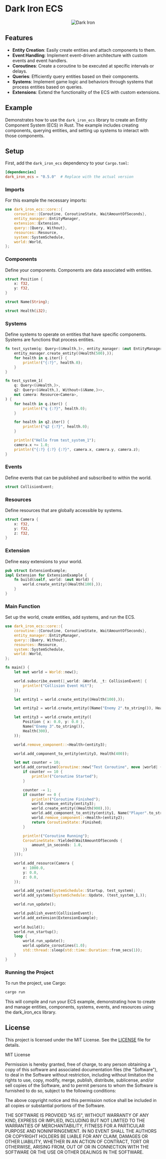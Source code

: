 # Dark Iron ECS

<p align="center">
      <img src="https://github.com/GabrielBernardoDaSilva/DarkIronEcs/blob/master/darkiron.png" alt="Dark Iron" />
</p>



## Features

- **Entity Creation**: Easily create entities and attach components to them.
- **Event Handling**: Implement event-driven architecture with custom events and event handlers.
- **Coroutines**: Create a coroutine to be executed at specific intervals or delays.
- **Queries**: Efficiently query entities based on their components.
- **Systems**: Implement game logic and behaviors through systems that process entities based on queries.
- **Extensions**: Extend the functionality of the ECS with custom extensions.

## Example 
Demonstrates how to use the `dark_iron_ecs` library to create an Entity Component System (ECS) in Rust. The example includes creating components, querying entities, and setting up systems to interact with those components.

## Setup

First, add the `dark_iron_ecs` dependency to your `Cargo.toml`:

```toml
[dependencies]
dark_iron_ecs = "0.5.0"  # Replace with the actual version
```

### Imports
For this example the necessary imports: 

```rust
use dark_iron_ecs::core::{
    coroutine::{Coroutine, CoroutineState, WaitAmountOfSeconds},
    entity_manager::EntityManager,
    extension::Extension,
    query::{Query, Without},
    resources::Resource,
    system::SystemSchedule,
    world::World,
};

```

### Components
Define your components. Components are data associated with entities.

```rust
struct Position {
    x: f32,
    y: f32,
}

struct Name(String);

struct Health(i32);
```

### Systems
Define systems to operate on entities that have specific components. Systems are functions that process entities.

```rust
fn test_system(q: Query<(&Health,)>, entity_manager: &mut EntityManager) {
    entity_manager.create_entity((Health(500),));
    for health in q.iter() {
        println!("{:?}", health.0);
    }
}

fn test_system_1(
    q: Query<(&Health,)>,
    q2: Query<(&Health,), Without<(&Name,)>>,
    mut camera: Resource<Camera>,
) {
    for health in q.iter() {
        println!("q {:?}", health.0);
    }

    for health in q2.iter() {
        println!("q2 {:?}", health.0);
    }

    println!("Hello from test_system_1");
    camera.x += 1.0;
    println!("{:?} {:?} {:?}", camera.x, camera.y, camera.z);
}
```

### Events

Define events that can be published and subscribed to within the world.
```rust
struct CollisionEvent;
```

### Resources

Define resources that are globally accessible by systems.
```rust
struct Camera {
    x: f32,
    y: f32,
    z: f32,
}
```

### Extension

Define easy extensions to your world.

```rust
pub struct ExtensionExample;
impl Extension for ExtensionExample {
    fn build(&self, world: &mut World) {
        world.create_entity((Health(100),));
    }
}
```

### Main Function

Set up the world, create entities, add systems, and run the ECS.

```rust
use dark_iron_ecs::core::{
    coroutine::{Coroutine, CoroutineState, WaitAmountOfSeconds},
    entity_manager::EntityManager,
    query::{Query, Without},
    resources::Resource,
    system::SystemSchedule,
    world::World,
};

fn main() {
    let mut world = World::new();

    world.subscribe_event(|_world: &World, _t: CollisionEvent| {
        println!("Collision Event Hit");
    });

    let entity1 = world.create_entity((Health(100),));

    let entity2 = world.create_entity((Name("Enemy 2".to_string()), Health(200)));

    let entity3 = world.create_entity((
        Position { x: 0.0, y: 0.0 },
        Name("Enemy 3".to_string()),
        Health(300),
    ));

    world.remove_component::<Health>(entity3);

    world.add_component_to_entity(entity3, Health(400));

    let mut counter = 10;
    world.add_coroutine(Coroutine::new("Test Coroutine", move |world| {
        if counter == 10 {
            println!("Coroutine Started");
        }

        counter -= 1;
        if counter == 0 {
            println!("Coroutine Finished");
            world.remove_entity(entity3);
            world.create_entity((Health(900),));
            world.add_component_to_entity(entity1, Name("Player".to_string()));
            world.remove_component::<Health>(entity2);
            return CoroutineState::Finished;
        }

        println!("Coroutine Running");
        CoroutineState::Yielded(WaitAmountOfSeconds {
            amount_in_seconds: 1.0,
        })
    }));

    world.add_resource(Camera {
        x: 1000.0,
        y: 0.0,
        z: 0.0,
    });

    world.add_system(SystemSchedule::Startup, test_system);
    world.add_systems(SystemSchedule::Update, (test_system_1,));

    world.run_update();

    world.publish_event(CollisionEvent);
    world.add_extension(ExtensionExample);
    
    world.build();
    world.run_startup();
    loop {
        world.run_update();
        world.update_coroutines(1.0);
        std::thread::sleep(std::time::Duration::from_secs(1));
    }
}
```

### Running the Project
To run the project, use Cargo:

```bash
cargo run
```

This will compile and run your ECS example, demonstrating how to create and manage entities, components, systems, events, and resources using the dark_iron_ecs library.

## License

This project is licensed under the MIT License. See the [LICENSE](LICENSE) file for details.


MIT License

Permission is hereby granted, free of charge, to any person obtaining a copy
of this software and associated documentation files (the "Software"), to deal
in the Software without restriction, including without limitation the rights
to use, copy, modify, merge, publish, distribute, sublicense, and/or sell
copies of the Software, and to permit persons to whom the Software is
furnished to do so, subject to the following conditions:

The above copyright notice and this permission notice shall be included in all
copies or substantial portions of the Software.

THE SOFTWARE IS PROVIDED "AS IS", WITHOUT WARRANTY OF ANY KIND, EXPRESS OR
IMPLIED, INCLUDING BUT NOT LIMITED TO THE WARRANTIES OF MERCHANTABILITY,
FITNESS FOR A PARTICULAR PURPOSE AND NONINFRINGEMENT. IN NO EVENT SHALL THE
AUTHORS OR COPYRIGHT HOLDERS BE LIABLE FOR ANY CLAIM, DAMAGES OR OTHER
LIABILITY, WHETHER IN AN ACTION OF CONTRACT, TORT OR OTHERWISE, ARISING FROM,
OUT OF OR IN CONNECTION WITH THE SOFTWARE OR THE USE OR OTHER DEALINGS IN THE
SOFTWARE.